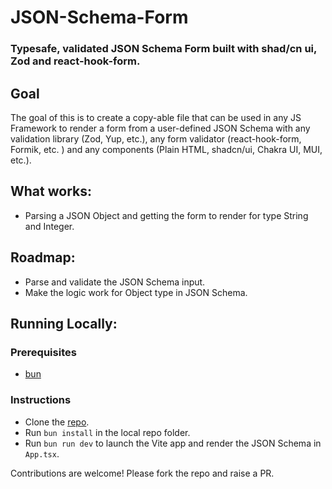 # JSON-Schema-Form

### Typesafe, validated JSON Schema Form built with shad/cn ui, Zod and react-hook-form.

## Goal

The goal of this is to create a copy-able file that can be used in any JS Framework to render a form from a user-defined JSON Schema with any validation library (Zod, Yup, etc.), any form validator (react-hook-form, Formik, etc. ) and any components (Plain HTML, shadcn/ui, Chakra UI, MUI, etc.).

## What works:

- Parsing a JSON Object and getting the form to render for type String and Integer.

## Roadmap:

- Parse and validate the JSON Schema input.
- Make the logic work for Object type in JSON Schema.

## Running Locally:

### Prerequisites

- [bun](https://bun.sh/)

### Instructions

- Clone the [repo](https://github.com/Use-Just-Apps/json-schema-form).
- Run `bun install` in the local repo folder.
- Run `bun run dev` to launch the Vite app and render the JSON Schema in `App.tsx`.

Contributions are welcome! Please fork the repo and raise a PR.
